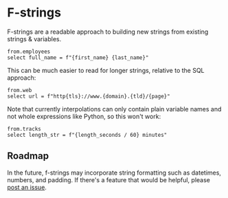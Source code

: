 # F-strings

F-strings are a readable approach to building new strings from existing strings
& variables.

```prql
from.employees
select full_name = f"{first_name} {last_name}"
```

This can be much easier to read for longer strings, relative to the SQL
approach:

```prql
from.web
select url = f"http{tls}://www.{domain}.{tld}/{page}"
```

Note that currently interpolations can only contain plain variable names and not
whole expressions like Python, so this won't work:

```prql error no-fmt
from.tracks
select length_str = f"{length_seconds / 60} minutes"
```

## Roadmap

In the future, f-strings may incorporate string formatting such as datetimes,
numbers, and padding. If there's a feature that would be helpful, please
[post an issue](https://github.com/PRQL/prql/issues/new/).
